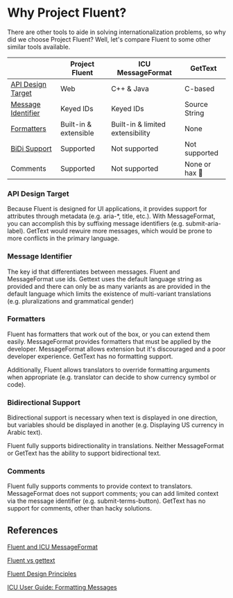 # Why Project Fluent?

There are other tools to aide in solving internationalization problems, so why did we choose Project Fluent? Well, let's compare Fluent to some other similar tools available.

|                                           | Project Fluent        | ICU MessageFormat                | GetText        |
| ----------------------------------------- | --------------------- | -------------------------------- | -------------- |
| [API Design Target](#api-design-target)   | Web                   | C++ & Java                       | C-based        |
| [Message Identifier](#message-identifier) | Keyed IDs             | Keyed IDs                        | Source String  |
| [Formatters](#formatters)                 | Built-in & extensible | Built-in & limited extensibility | None           |
| [BiDi Support](#bidirectional-support)    | Supported             | Not supported                    | Not supported  |
| Comments                                  | Supported             | Not supported                    | None or hax 🤬 |

### API Design Target

Because Fluent is designed for UI applications, it provides support for attributes through metadata (e.g. aria-\*, title, etc.). With MessageFormat, you can accomplish this by suffixing message identifiers (e.g. submit-aria-label). GetText would rewuire more messages, which would be prone to more conflicts in the primary language.

### Message Identifier

The key id that differentiates between messages. Fluent and MessageFormat use ids. Gettext uses the default language string as provided and there can only be as many variants as are provided in the default language which limits the existence of multi-variant translations (e.g. pluralizations and grammatical gender)

### Formatters

Fluent has formatters that work out of the box, or you can extend them easily. MessageFormat provides formatters that must be applied by the developer. MessageFormat allows extension but it's discouraged and a poor developer experience. GetText has no formatting support.

Additionally, Fluent allows translators to override formatting arguments when appropriate (e.g. translator can decide to show currency symbol or code).

### Bidirectional Support

Bidirectional support is necessary when text is displayed in one direction, but variables should be displayed in another (e.g. Displaying US currency in Arabic text).

Fluent fully supports bidirectionality in translations. Neither MessageFormat or GetText has the ability to support bidirectional text.

### Comments

Fluent fully supports comments to provide context to translators. MessageFormat does not support comments; you can add limited context via the message identifier (e.g. submit-terms-button). GetText has no support for comments, other than hacky solutions.

## References

[Fluent and ICU MessageFormat](https://github.com/projectfluent/fluent/wiki/Fluent-and-ICU-MessageFormat)

[Fluent vs gettext](https://github.com/projectfluent/fluent/wiki/Fluent-vs-gettext)

[Fluent Design Principles](https://github.com/projectfluent/fluent/wiki/Design-Principles)

[ICU User Guide: Formatting Messages](http://userguide.icu-project.org/formatparse/messages)
